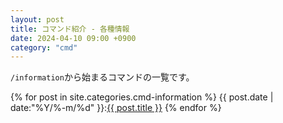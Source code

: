 ```yaml
---
layout: post
title: コマンド紹介 - 各種情報
date: 2024-04-10 09:00 +0900
category: "cmd"
---
```


`/information`から始まるコマンドの一覧です。

{% for post in site.categories.cmd-information %}
{{ post.date | date:"%Y/%-m/%d" }}:<a href="{{ post.url }}" class="a-orange">{{ post.title }}</a>
{% endfor %}
<br>
